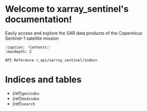 # Welcome to xarray_sentinel's documentation!

Easily access and explore the SAR data products of the Copernicus Sentinel-1 satellite mission

```{toctree}
:caption: 'Contents:'
:maxdepth: 2

API Reference <_api/xarray_sentinel/index>
```

# Indices and tables

- {ref}`genindex`
- {ref}`modindex`
- {ref}`search`
